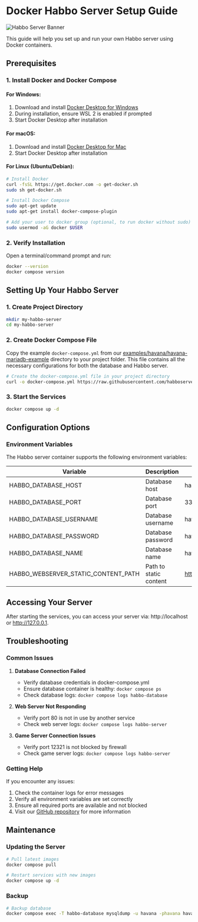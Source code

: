 # Docker Habbo Server Setup Guide

![Habbo Server Banner](banner.gif)

This guide will help you set up and run your own Habbo server using Docker containers.

## Prerequisites

### 1. Install Docker and Docker Compose

#### For Windows:
1. Download and install [Docker Desktop for Windows](https://www.docker.com/products/docker-desktop)
2. During installation, ensure WSL 2 is enabled if prompted
3. Start Docker Desktop after installation

#### For macOS:
1. Download and install [Docker Desktop for Mac](https://www.docker.com/products/docker-desktop)
2. Start Docker Desktop after installation

#### For Linux (Ubuntu/Debian):
```bash
# Install Docker
curl -fsSL https://get.docker.com -o get-docker.sh
sudo sh get-docker.sh

# Install Docker Compose
sudo apt-get update
sudo apt-get install docker-compose-plugin

# Add your user to docker group (optional, to run docker without sudo)
sudo usermod -aG docker $USER
```

### 2. Verify Installation
Open a terminal/command prompt and run:
```bash
docker --version
docker compose version
```

## Setting Up Your Habbo Server

### 1. Create Project Directory
```bash
mkdir my-habbo-server
cd my-habbo-server
```

### 2. Create Docker Compose File
Copy the example `docker-compose.yml` from our [examples/havana/havana-mariadb-example](../examples/havana/havana-mariadb-example/docker-compose.yml) directory to your project folder. This file contains all the necessary configurations for both the database and Habbo server.

```bash
# Create the docker-compose.yml file in your project directory
curl -o docker-compose.yml https://raw.githubusercontent.com/habboservers/docker-habbo/main/examples/havana/havana-mariadb-example/docker-compose.yml
```

### 3. Start the Services
```bash
docker compose up -d
```

## Configuration Options

### Environment Variables

The Habbo server container supports the following environment variables:

| Variable | Description | Default |
|----------|-------------|---------|
| HABBO_DATABASE_HOST | Database host | habbo-database |
| HABBO_DATABASE_PORT | Database port | 3306 |
| HABBO_DATABASE_USERNAME | Database username | havana |
| HABBO_DATABASE_PASSWORD | Database password | havana |
| HABBO_DATABASE_NAME | Database name | havana |
| HABBO_WEBSERVER_STATIC_CONTENT_PATH | Path to static content | https://cdn.habboservers.com/havana |

## Accessing Your Server

After starting the services, you can access your server via: http://localhost or http://127.0.0.1.

## Troubleshooting

### Common Issues

1. **Database Connection Failed**
   - Verify database credentials in docker-compose.yml
   - Ensure database container is healthy: `docker compose ps`
   - Check database logs: `docker compose logs habbo-database`

2. **Web Server Not Responding**
   - Verify port 80 is not in use by another service
   - Check web server logs: `docker compose logs habbo-server`

3. **Game Server Connection Issues**
   - Verify port 12321 is not blocked by firewall
   - Check game server logs: `docker compose logs habbo-server`

### Getting Help

If you encounter any issues:

1. Check the container logs for error messages
2. Verify all environment variables are set correctly
3. Ensure all required ports are available and not blocked
4. Visit our [GitHub repository](https://github.com/habboservers/docker-habbo) for more information

## Maintenance

### Updating the Server
```bash
# Pull latest images
docker compose pull

# Restart services with new images
docker compose up -d
```

### Backup
```bash
# Backup database
docker compose exec -T habbo-database mysqldump -u havana -phavana havana > backup.sql
``` 